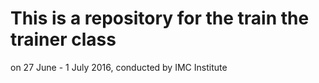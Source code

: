 # This is a repository for the train the trainer class 
on 27 June - 1 July 2016, conducted by IMC Institute
